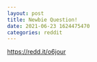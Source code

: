 ```yaml
--- 
layout: post 
title: Newbie Question! 
date: 2021-06-23 1624475470 
categories: reddit 
--- 
```

https://redd.it/o6jour